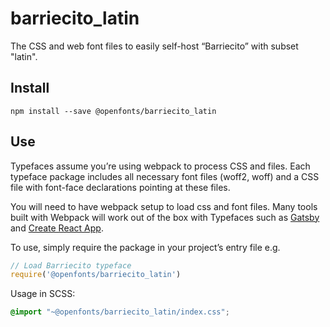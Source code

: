 
# barriecito_latin

The CSS and web font files to easily self-host “Barriecito” with subset "latin".

## Install

`npm install --save @openfonts/barriecito_latin`

## Use

Typefaces assume you’re using webpack to process CSS and files. Each typeface
package includes all necessary font files (woff2, woff) and a CSS file with
font-face declarations pointing at these files.

You will need to have webpack setup to load css and font files. Many tools built
with Webpack will work out of the box with Typefaces such as [Gatsby](https://github.com/gatsbyjs/gatsby)
and [Create React App](https://github.com/facebookincubator/create-react-app).

To use, simply require the package in your project’s entry file e.g.

```javascript
// Load Barriecito typeface
require('@openfonts/barriecito_latin')
```

Usage in SCSS:
```scss
@import "~@openfonts/barriecito_latin/index.css";
```
